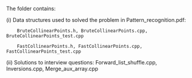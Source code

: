 The folder contains:

(i) Data structures used to solved the problem in Pattern_recognition.pdf: 

        BruteCollinearPoints.h, BruteCollinearPoints.cpp, BruteCollinearPoints_test.cpp 
        
        FastCollinearPoints.h, FastCollinearPoints.cpp, FastCollinearPoints_test.cpp 

(ii) Solutions to interview questions: Forward_list_shuffle.cpp, Inversions.cpp, Merge_aux_array.cpp
